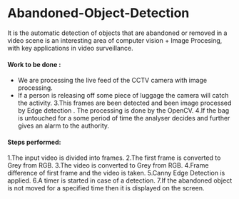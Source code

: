 # Abandoned-Object-Detection
It is the  automatic detection of objects that are abandoned or removed in a video scene is an interesting area of computer vision + Image Procesing, with key applications in video surveillance.

#### Work to be done :
* We are processing the live feed of the CCTV camera with image processing.
* If a person is releasing off some piece of luggage the camera will catch the activity.
3.This frames are been detected and been image processed by Edge detection . The processing is done by the OpenCV.
4.If the bag is untouched for a some period of time the analyser decides and further gives an alarm to the authority.

#### Steps performed:
1.The input video is divided into frames.
2.The first frame is converted to Grey from RGB.
3.The video is converted to Grey from RGB.
4.Frame difference of first frame and the video is taken.
5.Canny Edge Detection is applied.
6.A timer is started in case of a detection.
7.If the abandoned object is not moved for a specified time then it is displayed on the screen.


